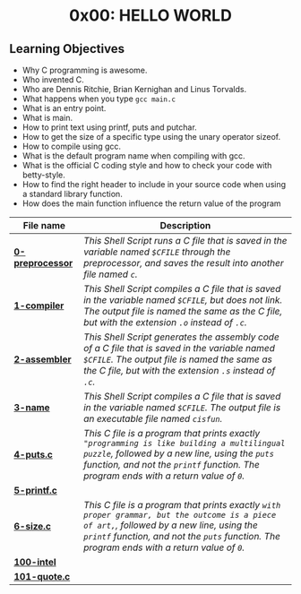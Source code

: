 <h1 align="center">0x00: HELLO WORLD</h1>

<h2>Learning Objectives</h2>
<ul>
<li>Why C programming is awesome.</li>
<li>Who invented C.</li>
<li>Who are Dennis Ritchie, Brian Kernighan and Linus Torvalds.</li>
<li>What happens when you type <code>gcc main.c</code></li>
<li>What is an entry point.</li>
<li>What is main.</li>
<li>How to print text using printf, puts and putchar.</li>
<li>How to get the size of a specific type using the unary operator sizeof.</li>
<li>How to compile using gcc.</li>
<li>What is the default program name when compiling with gcc.</li>
<li>What is the official C coding style and how to check your code with betty-style.</li>
<li>How to find the right header to include in your source code when using a standard library function.</li>
<li>How does the main function influence the return value of the program </li>










</ul>

|File name|Description|
|---|---|
|[**0-preprocessor**](https://github.com/GM-Samuelstein/alx-low_level_programming/blob/master/0x00-hello_world/0-preprocessor)|*This Shell Script runs a C file that is saved in the variable named `$CFILE` through the preprocessor, and saves the result into another file named `c`.*|
|[**1-compiler**](https://github.com/GM-Samuelstein/alx-low_level_programming/blob/master/0x00-hello_world/1-compiler)|*This Shell Script compiles a C file that is saved in the variable named `$CFILE`, but does not link. The output file is named the same as the C file, but with the extension `.o` instead of `.c`.*|
|[**2-assembler**](https://github.com/GM-Samuelstein/alx-low_level_programming/blob/master/0x00-hello_world/2-assembler)|*This Shell Script generates the assembly code of a C file that is saved in the variable named `$CFILE`. The output file is named the same as the C file, but with the extension `.s` instead of `.c`.*|
|[**3-name**](https://github.com/GM-Samuelstein/alx-low_level_programming/blob/master/0x00-hello_world/3-name)|*This Shell Script compiles a C file that is saved in the variable named `$CFILE`. The output file is an executable file named `cisfun`.*|
|[**4-puts.c**](https://github.com/GM-Samuelstein/alx-low_level_programming/blob/master/0x00-hello_world/4-puts.c)|*This C file is a program that prints exactly `"programming is like building a multilingual puzzle`, followed by a new line, using the `puts` function, and not the `printf` function. The program ends with a return value of `0`.*|
|[**5-printf.c**](https://github.com/GM-Samuelstein/alx-low_level_programming/blob/master/0x00-hello_world/5-printf.c)||
|[**6-size.c**](https://github.com/GM-Samuelstein/alx-low_level_programming/blob/master/0x00-hello_world/6-size.c)|*This C file is a program that prints exactly `with proper grammar, but the outcome is a piece of art,`, followed by a new line, using the `printf` function, and not the `puts` function. The program ends with a return value of `0`.*|
|[**100-intel**](https://github.com/GM-Samuelstein/alx-low_level_programming/blob/master/0x00-hello_world/100-intel)||
|[**101-quote.c**](https://github.com/GM-Samuelstein/alx-low_level_programming/blob/master/0x00-hello_world/101-quote.c)||

